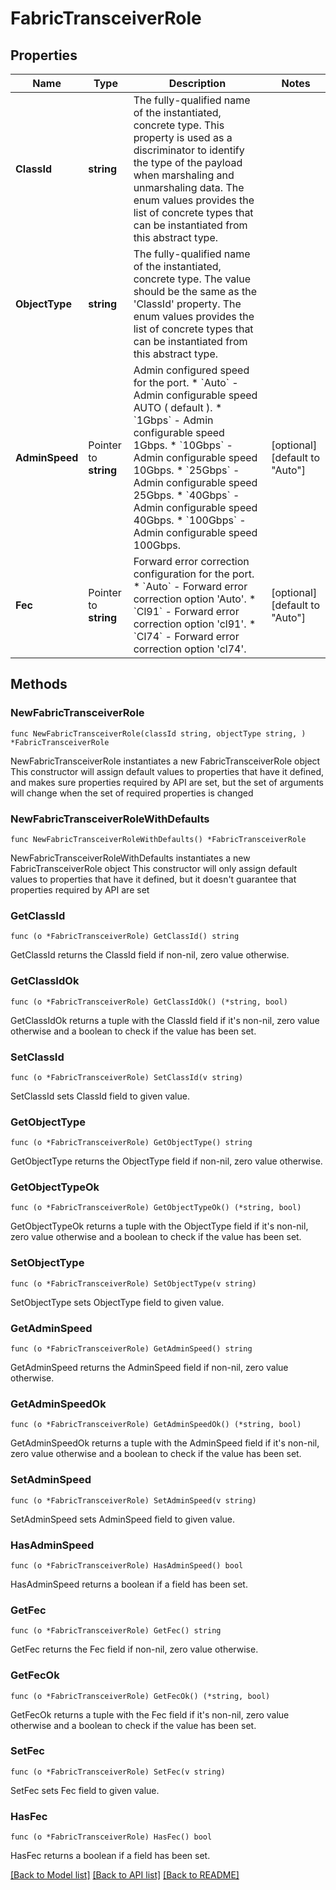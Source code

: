 # FabricTransceiverRole

## Properties

Name | Type | Description | Notes
------------ | ------------- | ------------- | -------------
**ClassId** | **string** | The fully-qualified name of the instantiated, concrete type. This property is used as a discriminator to identify the type of the payload when marshaling and unmarshaling data. The enum values provides the list of concrete types that can be instantiated from this abstract type. | 
**ObjectType** | **string** | The fully-qualified name of the instantiated, concrete type. The value should be the same as the &#39;ClassId&#39; property. The enum values provides the list of concrete types that can be instantiated from this abstract type. | 
**AdminSpeed** | Pointer to **string** | Admin configured speed for the port. * &#x60;Auto&#x60; - Admin configurable speed AUTO ( default ). * &#x60;1Gbps&#x60; - Admin configurable speed 1Gbps. * &#x60;10Gbps&#x60; - Admin configurable speed 10Gbps. * &#x60;25Gbps&#x60; - Admin configurable speed 25Gbps. * &#x60;40Gbps&#x60; - Admin configurable speed 40Gbps. * &#x60;100Gbps&#x60; - Admin configurable speed 100Gbps. | [optional] [default to "Auto"]
**Fec** | Pointer to **string** | Forward error correction configuration for the port. * &#x60;Auto&#x60; - Forward error correction option &#39;Auto&#39;. * &#x60;Cl91&#x60; - Forward error correction option &#39;cl91&#39;. * &#x60;Cl74&#x60; - Forward error correction option &#39;cl74&#39;. | [optional] [default to "Auto"]

## Methods

### NewFabricTransceiverRole

`func NewFabricTransceiverRole(classId string, objectType string, ) *FabricTransceiverRole`

NewFabricTransceiverRole instantiates a new FabricTransceiverRole object
This constructor will assign default values to properties that have it defined,
and makes sure properties required by API are set, but the set of arguments
will change when the set of required properties is changed

### NewFabricTransceiverRoleWithDefaults

`func NewFabricTransceiverRoleWithDefaults() *FabricTransceiverRole`

NewFabricTransceiverRoleWithDefaults instantiates a new FabricTransceiverRole object
This constructor will only assign default values to properties that have it defined,
but it doesn't guarantee that properties required by API are set

### GetClassId

`func (o *FabricTransceiverRole) GetClassId() string`

GetClassId returns the ClassId field if non-nil, zero value otherwise.

### GetClassIdOk

`func (o *FabricTransceiverRole) GetClassIdOk() (*string, bool)`

GetClassIdOk returns a tuple with the ClassId field if it's non-nil, zero value otherwise
and a boolean to check if the value has been set.

### SetClassId

`func (o *FabricTransceiverRole) SetClassId(v string)`

SetClassId sets ClassId field to given value.


### GetObjectType

`func (o *FabricTransceiverRole) GetObjectType() string`

GetObjectType returns the ObjectType field if non-nil, zero value otherwise.

### GetObjectTypeOk

`func (o *FabricTransceiverRole) GetObjectTypeOk() (*string, bool)`

GetObjectTypeOk returns a tuple with the ObjectType field if it's non-nil, zero value otherwise
and a boolean to check if the value has been set.

### SetObjectType

`func (o *FabricTransceiverRole) SetObjectType(v string)`

SetObjectType sets ObjectType field to given value.


### GetAdminSpeed

`func (o *FabricTransceiverRole) GetAdminSpeed() string`

GetAdminSpeed returns the AdminSpeed field if non-nil, zero value otherwise.

### GetAdminSpeedOk

`func (o *FabricTransceiverRole) GetAdminSpeedOk() (*string, bool)`

GetAdminSpeedOk returns a tuple with the AdminSpeed field if it's non-nil, zero value otherwise
and a boolean to check if the value has been set.

### SetAdminSpeed

`func (o *FabricTransceiverRole) SetAdminSpeed(v string)`

SetAdminSpeed sets AdminSpeed field to given value.

### HasAdminSpeed

`func (o *FabricTransceiverRole) HasAdminSpeed() bool`

HasAdminSpeed returns a boolean if a field has been set.

### GetFec

`func (o *FabricTransceiverRole) GetFec() string`

GetFec returns the Fec field if non-nil, zero value otherwise.

### GetFecOk

`func (o *FabricTransceiverRole) GetFecOk() (*string, bool)`

GetFecOk returns a tuple with the Fec field if it's non-nil, zero value otherwise
and a boolean to check if the value has been set.

### SetFec

`func (o *FabricTransceiverRole) SetFec(v string)`

SetFec sets Fec field to given value.

### HasFec

`func (o *FabricTransceiverRole) HasFec() bool`

HasFec returns a boolean if a field has been set.


[[Back to Model list]](../README.md#documentation-for-models) [[Back to API list]](../README.md#documentation-for-api-endpoints) [[Back to README]](../README.md)


